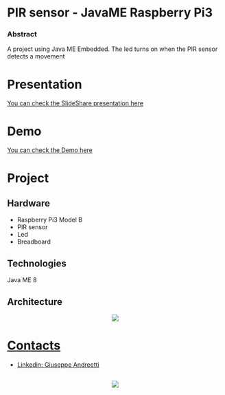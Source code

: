 # PIR sensor - JavaME Raspberry Pi3

### Abstract
A project using Java ME Embedded. 
The led turns on when the PIR sensor detects a movement

# Presentation
[You can check the SlideShare presentation here](https://www.slideshare.net/GiuseppeAndreetti/java-me-embedded-97215811)

# Demo
[You can check the Demo here](https://www.youtube.com/watch?v=n07cy0U435c)

# Project 

## Hardware

+ Raspberry Pi3 Model B
+ PIR sensor
+ Led
+ Breadboard

## Technologies 

Java ME 8

## Architecture
<p align=center><a href="url"><img src="https://preview.ibb.co/if0o58/DSA.png" ></p>

# Contacts
+ Linkedin: [Giuseppe Andreetti](https://www.linkedin.com/in/giuseppe-andreetti/) 
##
<p align=center><a href="url"><img src="https://preview.ibb.co/ebyZCo/logo_rosso_sapienza.png" ></p>


